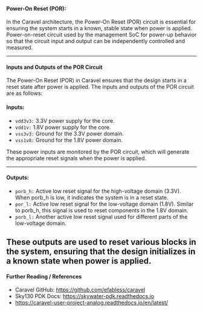 #### Power-On Reset (POR):
In the Caravel architecture, the Power-On Reset (POR) circuit is essential for ensuring the system starts in a known, stable state when power is applied. Power-on-reset circuit used by the management SoC for power-up behavior so that the circuit input and output can be independently controlled and measured.

------------------------------

#### Inputs and Outputs of the POR Circuit

The Power-On Reset (POR) in Caravel ensures that the design starts in a reset state after power is applied. The inputs and outputs of the POR circuit are as follows:

#### Inputs:
* `vdd3v3:` 3.3V power supply for the core.
* `vdd1v:` 1.8V power supply for the core.
* `vss3v3:` Ground for the 3.3V power domain.
* `vss1v8:` Ground for the 1.8V power domain.

These power inputs are monitored by the POR circuit, which will generate the appropriate reset signals when the power is applied.

------------------------------------------
#### Outputs:
* `porb_h:` Active low reset signal for the high-voltage domain (3.3V). When porb_h is low, it indicates the system is in a reset state.
* `por_l:` Active low reset signal for the low-voltage domain (1.8V). Similar to porb_h, this signal is used to reset components in the 1.8V domain.
* `porb_l:` Another active low reset signal used for different parts of the low-voltage domain.

These outputs are used to reset various blocks in the system, ensuring that the design initializes in a known state when power is applied.
-------------------

#### Further Reading / References
* Caravel GitHub: https://github.com/efabless/caravel
* Sky130 PDK Docs: https://skywater-pdk.readthedocs.io
* https://caravel-user-project-analog.readthedocs.io/en/latest/

